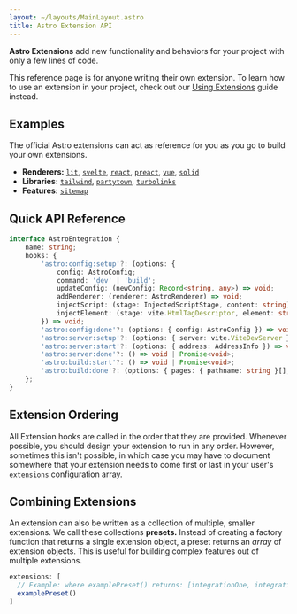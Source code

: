 ```yaml
---
layout: ~/layouts/MainLayout.astro
title: Astro Extension API
---
```


**Astro Extensions** add new functionality and behaviors for your project with only a few lines of code. 

This reference page is for anyone writing their own extension. To learn how to use an extension in your project, check out our [Using Extensions](/en/guides/integrations-guide) guide instead.


## Examples

The official Astro extensions can act as reference for you as you go to build your own extensions.

- **Renderers:** [`lit`](https://github.com/withastro/astro/blob/main/packages/extensions/lit/src/index.ts), [`svelte`](https://github.com/withastro/astro/blob/main/packages/extensions/svelte/src/index.ts), [`react`](https://github.com/withastro/astro/blob/main/packages/extensions/react/src/index.ts), [`preact`](https://github.com/withastro/astro/blob/main/packages/extensions/preact/src/index.ts), [`vue`](https://github.com/withastro/astro/blob/main/packages/extensions/vue/src/index.ts), [`solid`](https://github.com/withastro/astro/blob/main/packages/extensions/solid/src/index.ts)
- **Libraries:** [`tailwind`](https://github.com/withastro/astro/blob/main/packages/extensions/tailwind/src/index.ts), [`partytown`](https://github.com/withastro/astro/blob/main/packages/extensions/partytown/src/index.ts), [`turbolinks`](https://github.com/withastro/astro/blob/main/packages/extensions/turbolinks/src/index.ts)
- **Features:** [`sitemap`](https://github.com/withastro/astro/blob/main/packages/extensions/sitemap/src/index.ts)

## Quick API Reference

```ts
interface AstroEntegration {
    name: string;
    hooks: {
        'astro:config:setup'?: (options: {
            config: AstroConfig;
            command: 'dev' | 'build';
            updateConfig: (newConfig: Record<string, any>) => void;
            addRenderer: (renderer: AstroRenderer) => void;
            injectScript: (stage: InjectedScriptStage, content: string) => void;
            injectElement: (stage: vite.HtmlTagDescriptor, element: string) => void;
        }) => void;
        'astro:config:done'?: (options: { config: AstroConfig }) => void | Promise<void>;
        'astro:server:setup'?: (options: { server: vite.ViteDevServer }) => void | Promise<void>;
        'astro:server:start'?: (options: { address: AddressInfo }) => void | Promise<void>;
        'astro:server:done'?: () => void | Promise<void>;
        'astro:build:start'?: () => void | Promise<void>;
        'astro:build:done'?: (options: { pages: { pathname: string }[]; dir: URL }) => void | Promise<void>;
    };
}
```


<!-- TODO: Detailed Hooks Reference

## Hooks

### astro:config:setup
### astro:config:done
### astro:server:setup
### astro:server:start
### astro:server:done
### astro:build:start
### astro:build:done

-->




## Extension Ordering

All Extension hooks are called in the order that they are provided. Whenever possible, you should design your extension to run in any order. However, sometimes this isn't possible, in which case you may have to document somewhere that your extension needs to come first or last in your user's `extensions` configuration array.


## Combining Extensions

An extension can also be written as a collection of multiple, smaller extensions. We call these collections **presets.** Instead of creating a factory function that returns a single extension object, a preset returns an *array* of extension objects. This is useful for building complex features out of multiple extensions.

```js
extensions: [
  // Example: where examplePreset() returns: [integrationOne, integrationTwo, ...etc]
  examplePreset()
]
```

